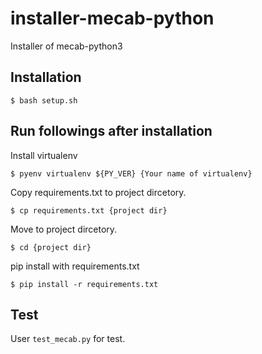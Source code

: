 # installer-mecab-python
Installer of mecab-python3

## Installation

```
$ bash setup.sh
```

## Run followings after installation
Install virtualenv

```
$ pyenv virtualenv ${PY_VER} {Your name of virtualenv}
```

Copy requirements.txt to project dircetory.

```
$ cp requirements.txt {project dir}
```

Move to project dircetory.

```
$ cd {project dir}
```

pip install with requirements.txt

```
$ pip install -r requirements.txt
```

## Test
User `test_mecab.py` for test.
